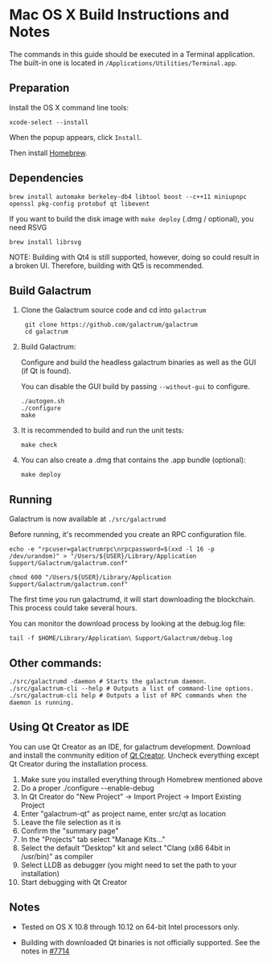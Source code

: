Mac OS X Build Instructions and Notes
====================================
The commands in this guide should be executed in a Terminal application.
The built-in one is located in `/Applications/Utilities/Terminal.app`.

Preparation
-----------
Install the OS X command line tools:

`xcode-select --install`

When the popup appears, click `Install`.

Then install [Homebrew](https://brew.sh).

Dependencies
----------------------

    brew install automake berkeley-db4 libtool boost --c++11 miniupnpc openssl pkg-config protobuf qt libevent

If you want to build the disk image with `make deploy` (.dmg / optional), you need RSVG

    brew install librsvg

NOTE: Building with Qt4 is still supported, however, doing so could result in a broken UI. Therefore, building with Qt5 is recommended.

Build Galactrum
------------------------

1. Clone the Galactrum source code and cd into `galactrum`

        git clone https://github.com/galactrum/galactrum
        cd galactrum

2.  Build Galactrum:

    Configure and build the headless galactrum binaries as well as the GUI (if Qt is found).

    You can disable the GUI build by passing `--without-gui` to configure.

        ./autogen.sh
        ./configure
        make

3.  It is recommended to build and run the unit tests:

        make check

4.  You can also create a .dmg that contains the .app bundle (optional):

        make deploy

Running
-------

Galactrum is now available at `./src/galactrumd`

Before running, it's recommended you create an RPC configuration file.

    echo -e "rpcuser=galactrumrpc\nrpcpassword=$(xxd -l 16 -p /dev/urandom)" > "/Users/${USER}/Library/Application Support/Galactrum/galactrum.conf"

    chmod 600 "/Users/${USER}/Library/Application Support/Galactrum/galactrum.conf"

The first time you run galactrumd, it will start downloading the blockchain. This process could take several hours.

You can monitor the download process by looking at the debug.log file:

    tail -f $HOME/Library/Application\ Support/Galactrum/debug.log

Other commands:
-------

    ./src/galactrumd -daemon # Starts the galactrum daemon.
    ./src/galactrum-cli --help # Outputs a list of command-line options.
    ./src/galactrum-cli help # Outputs a list of RPC commands when the daemon is running.

Using Qt Creator as IDE
------------------------
You can use Qt Creator as an IDE, for galactrum development.
Download and install the community edition of [Qt Creator](https://www.qt.io/download/).
Uncheck everything except Qt Creator during the installation process.

1. Make sure you installed everything through Homebrew mentioned above
2. Do a proper ./configure --enable-debug
3. In Qt Creator do "New Project" -> Import Project -> Import Existing Project
4. Enter "galactrum-qt" as project name, enter src/qt as location
5. Leave the file selection as it is
6. Confirm the "summary page"
7. In the "Projects" tab select "Manage Kits..."
8. Select the default "Desktop" kit and select "Clang (x86 64bit in /usr/bin)" as compiler
9. Select LLDB as debugger (you might need to set the path to your installation)
10. Start debugging with Qt Creator

Notes
-----

* Tested on OS X 10.8 through 10.12 on 64-bit Intel processors only.

* Building with downloaded Qt binaries is not officially supported. See the notes in [#7714](https://github.com/bitcoin/bitcoin/issues/7714)
